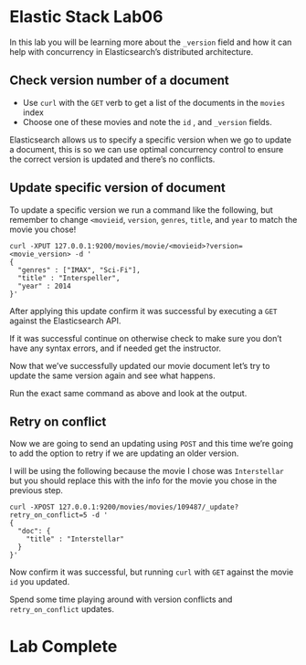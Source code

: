 # Elastic Stack Lab06
In this lab you will be learning more about the `_version` field and how it can help with concurrency in Elasticsearch’s distributed architecture. 

## Check version number of a document 
* Use `curl` with the `GET` verb to get a list of the documents in the `movies` index
* Choose one of these movies and note the `id` , and `_version` fields. 

Elasticsearch allows us to specify a specific version when we go to update a document, this is so we can use optimal concurrency control to ensure the correct version is updated and there’s no conflicts.

## Update specific version of document
To update a specific version we run a command like the following, but remember to change `<movieid`, `version`, `genres`, `title`, and `year` to match the movie you chose! 
```
curl -XPUT 127.0.0.1:9200/movies/movie/<movieid>?version=<movie_version> -d '
{
  "genres" : ["IMAX", "Sci-Fi"],
  "title" : "Interspeller",
  "year" : 2014
}'
```

After applying this update confirm it was successful by executing a `GET` against the Elasticsearch API. 

If it was successful continue on otherwise check to make sure you don’t have any syntax errors, and if needed get the instructor. 

Now that we’ve successfully updated our movie document let’s try to update the same version again and see what happens. 

Run the exact same command as above and look at the output. 

## Retry on conflict 
Now we are going to send an updating using `POST` and this time we’re going to add the option to retry if we are updating an older version. 

I will be using the following because the movie I chose was `Interstellar` but you should replace this with the info for the movie you chose in the previous step. 
```
curl -XPOST 127.0.0.1:9200/movies/movies/109487/_update?retry_on_conflict=5 -d '
{
  "doc": {
    "title" : "Interstellar"
  }
}'
```

Now confirm it was successful, but running `curl` with `GET` against the movie `id` you updated. 

Spend some time playing around with version conflicts and `retry_on_conflict` updates.

# Lab Complete 